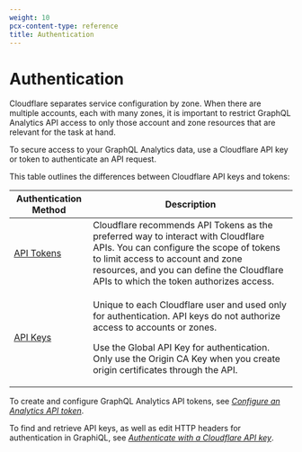 ```yaml
---
weight: 10
pcx-content-type: reference
title: Authentication
---
```


# Authentication

Cloudflare separates service configuration by zone. When there are multiple accounts, each with many zones, it is important to restrict GraphQL Analytics API access to only those account and zone resources that are relevant for the task at hand.

To secure access to your GraphQL Analytics data, use a Cloudflare API key or token to authenticate an API request.

This table outlines the differences between Cloudflare API keys and tokens:

<TableWrap>

<table>
  <thead>
    <tr>
      <th>Authentication Method</th>
      <th>Description</th>
    </tr>
  </thead>
  <tbody>
    <tr>
      <td>
        <a href="https://developers.cloudflare.com/api/tokens/create">API Tokens</a>
      </td>
      <td>
        Cloudflare recommends API Tokens as the preferred way to interact with Cloudflare APIs. You
        can configure the scope of tokens to limit access to account and zone resources, and you can
        define the Cloudflare APIs to which the token authorizes access.
      </td>
    </tr>
    <tr>
      <td>
        <a href="https://developers.cloudflare.com/api/keys">API Keys</a>
      </td>
      <td>
        <p>
          Unique to each Cloudflare user and used only for authentication. API keys do not authorize
          access to accounts or zones.
        </p>
        <p>
          Use the Global API Key for authentication. Only use the Origin CA Key when you create
          origin certificates through the API.
        </p>
      </td>
    </tr>
  </tbody>
</table>

</TableWrap>

To create and configure GraphQL Analytics API tokens, see [*Configure an Analytics API token*](/analytics/graphql-api/getting-started/authentication/api-token-auth/).

To find and retrieve API keys, as well as edit HTTP headers for authentication in GraphiQL, see [*Authenticate with a Cloudflare API key*](/analytics/graphql-api/getting-started/authentication/api-key-auth/).
